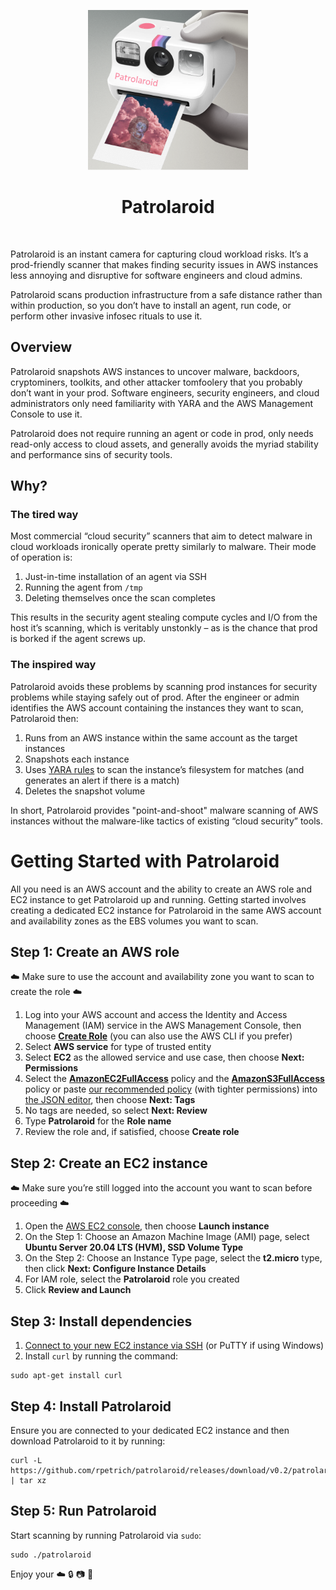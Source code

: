 <p align="center">
  <img src="logo.png" width="256" height="256">
</p>

<h1 align="center">Patrolaroid</h1>

<br/>

Patrolaroid is an instant camera for capturing cloud workload risks. It’s a prod-friendly scanner that makes finding security issues in AWS instances less annoying and disruptive for software engineers and cloud admins. 

Patrolaroid scans production infrastructure from a safe distance rather than within production, so you don’t have to install an agent, run code, or perform other invasive infosec rituals to use it.

## Overview
Patrolaroid snapshots AWS instances to uncover malware, backdoors, cryptominers, toolkits, and other attacker tomfoolery that you probably don’t want in your prod. Software engineers, security engineers, and cloud administrators only need familiarity with YARA and the AWS Management Console to use it. 

Patrolaroid does not require running an agent or code in prod, only needs read-only access to cloud assets, and generally avoids the myriad stability and performance sins of security tools. 

## Why?
### The tired way
Most commercial “cloud security” scanners that aim to detect malware in cloud workloads ironically operate pretty similarly to malware. Their mode of operation is:
1.	Just-in-time installation of an agent via SSH
2.	Running the agent from `/tmp`
3.	Deleting themselves once the scan completes

This results in the security agent stealing compute cycles and I/O from the host it’s scanning, which is veritably unstonkly – as is the chance that prod is borked if the agent screws up.

### The inspired way
Patrolaroid avoids these problems by scanning prod instances for security problems while staying safely out of prod. After the engineer or admin identifies the AWS account containing the instances they want to scan, Patrolaroid then:
1.	Runs from an AWS instance within the same account as the target instances
2.	Snapshots each instance
3.	Uses [YARA rules](https://github.com/rpetrich/patrolaroid/tree/main/rules) to scan the instance’s filesystem for matches (and generates an alert if there is a match)
4.	Deletes the snapshot volume

In short, Patrolaroid provides "point-and-shoot" malware scanning of AWS instances without the malware-like tactics of existing “cloud security” tools. 


# Getting Started with Patrolaroid

All you need is an AWS account and the ability to create an AWS role and EC2 instance to get Patrolaroid up and running. Getting started involves creating a dedicated EC2 instance for Patrolaroid in the same AWS account and availability zones as the EBS volumes you want to scan.

## Step 1: Create an AWS role
:cloud: Make sure to use the account and availability zone you want to scan to create the role :cloud:
1. Log into your AWS account and access the Identity and Access Management (IAM) service in the AWS Management Console, then choose [**Create Role**](https://docs.aws.amazon.com/IAM/latest/UserGuide/id_roles_create_for-service.html) (you can also use the AWS CLI if you prefer)
2. Select **AWS service** for type of trusted entity
3. Select **EC2** as the allowed service and use case, then choose **Next: Permissions**
4. Select the [**AmazonEC2FullAccess**](https://console.aws.amazon.com/iam/home?region=us-east-1#/policies/arn%3Aaws%3Aiam%3A%3Aaws%3Apolicy%2FAmazonEC2FullAccess) policy and the [**AmazonS3FullAccess**](https://console.aws.amazon.com/iam/home?region=us-east-1#/policies/arn%3Aaws%3Aiam%3A%3Aaws%3Apolicy%2FAmazonS3FullAccess) policy or paste [our recommended policy](https://github.com/rpetrich/patrolaroid/tree/main/docs/recommended-iam-policy.md) (with tighter permissions) into [the JSON editor](https://docs.aws.amazon.com/IAM/latest/UserGuide/access_policies_create-console.html#access_policies_create-json-editor), then choose **Next: Tags**
5. No tags are needed, so select **Next: Review**
6. Type **Patrolaroid** for the **Role name**
7. Review the role and, if satisfied, choose **Create role**

## Step 2: Create an EC2 instance
:cloud: Make sure you’re still logged into the account you want to scan before proceeding :cloud:
1. Open the [AWS EC2 console](https://console.aws.amazon.com/ec2/), then choose **Launch instance**
2. On the Step 1: Choose an Amazon Machine Image (AMI) page, select **Ubuntu Server 20.04 LTS (HVM), SSD Volume Type**
3. On the Step 2: Choose an Instance Type page, select the **t2.micro** type, then click **Next: Configure Instance Details**
4. For IAM role, select the **Patrolaroid** role you created
5. Click **Review and Launch**

## Step 3: Install dependencies
1. [Connect to your new EC2 instance via SSH](https://docs.aws.amazon.com/quickstarts/latest/vmlaunch/step-2-connect-to-instance.html) (or PuTTY if using Windows)
2. Install `curl` by running the command:
```
sudo apt-get install curl
```

## Step 4: Install Patrolaroid
Ensure you are connected to your dedicated EC2 instance and then download Patrolaroid to it by running:
```
curl -L https://github.com/rpetrich/patrolaroid/releases/download/v0.2/patrolaroid.tar.gz | tar xz
```

## Step 5: Run Patrolaroid
Start scanning by running Patrolaroid via `sudo`:
```
sudo ./patrolaroid
```
Enjoy your :cloud: :lock: :camera: :black_heart:
